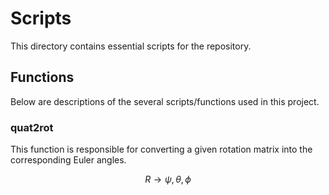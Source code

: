 # Scripts

This directory contains essential scripts for the repository.

## Functions

Below are descriptions of the several scripts/functions used in this project.

### quat2rot
This function is responsible for converting a given rotation matrix into the corresponding Euler angles.

$$R \longrightarrow \psi,\theta,\phi$$

